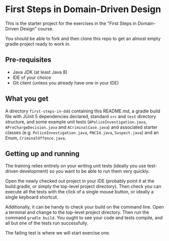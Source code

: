 # First Steps in Domain-Driven Design
This is the starter project for the exercises in the "First Steps in Domain-Driven Design" course.

You should be able to fork and then clone this repo to get an almost empty gradle project ready to work in.

## Pre-requisites
* Java JDK (at least Java 8)
* IDE of your choice
* Git client (unless you already have one in your IDE)

## What you get
A directory `first-steps-in-ddd` containing this README.md, a gradle build file with JUnit 5 dependencies
declared, standard `src` and `test` directory structure, and some example unit tests
(`APoliceInvestigation.java`, `APreChargeDecision.java` and `ACriminalCase.java`) and associated starter
classes (e.g. `PoliceInvestigation.java`, `PNCId.java`, `Suspect.java`) and an Enum, `CriminalOffence.java`.

## Getting up and running
The training relies entirely on your writing unit tests (ideally you use test-driven development)
so you want to be able to run them very quickly.

Open the newly checked out project in your IDE (probably point it at the build.gradle, or simply the
top-level project directory). Then check you can execute all the tests with the click of a single mouse
button, or ideally a single keyboard shortcut.

Additionally, it can be handy to check your build on the command line. Open a terminal and change to the
top-level project directory. Then run the command `gradle build`.  You ought to see your code and tests
compile, and all but one of the tests run successfully.

The failing test is where we will start exercise one.
